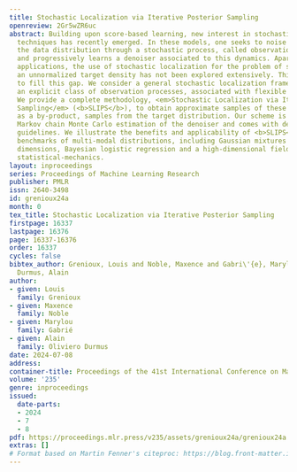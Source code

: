 ```yaml
---
title: Stochastic Localization via Iterative Posterior Sampling
openreview: 2Gr5wZR6uc
abstract: Building upon score-based learning, new interest in stochastic localization
  techniques has recently emerged. In these models, one seeks to noise a sample from
  the data distribution through a stochastic process, called observation process,
  and progressively learns a denoiser associated to this dynamics. Apart from specific
  applications, the use of stochastic localization for the problem of sampling from
  an unnormalized target density has not been explored extensively. This work contributes
  to fill this gap. We consider a general stochastic localization framework and introduce
  an explicit class of observation processes, associated with flexible denoising schedules.
  We provide a complete methodology, <em>Stochastic Localization via Iterative Posterior
  Sampling</em> (<b>SLIPS</b>), to obtain approximate samples of these dynamics, and
  as a by-product, samples from the target distribution. Our scheme is based on a
  Markov chain Monte Carlo estimation of the denoiser and comes with detailed practical
  guidelines. We illustrate the benefits and applicability of <b>SLIPS</b> on several
  benchmarks of multi-modal distributions, including Gaussian mixtures in increasing
  dimensions, Bayesian logistic regression and a high-dimensional field system from
  statistical-mechanics.
layout: inproceedings
series: Proceedings of Machine Learning Research
publisher: PMLR
issn: 2640-3498
id: grenioux24a
month: 0
tex_title: Stochastic Localization via Iterative Posterior Sampling
firstpage: 16337
lastpage: 16376
page: 16337-16376
order: 16337
cycles: false
bibtex_author: Grenioux, Louis and Noble, Maxence and Gabri\'{e}, Marylou and Oliviero
  Durmus, Alain
author:
- given: Louis
  family: Grenioux
- given: Maxence
  family: Noble
- given: Marylou
  family: Gabrié
- given: Alain
  family: Oliviero Durmus
date: 2024-07-08
address:
container-title: Proceedings of the 41st International Conference on Machine Learning
volume: '235'
genre: inproceedings
issued:
  date-parts:
  - 2024
  - 7
  - 8
pdf: https://proceedings.mlr.press/v235/assets/grenioux24a/grenioux24a.pdf
extras: []
# Format based on Martin Fenner's citeproc: https://blog.front-matter.io/posts/citeproc-yaml-for-bibliographies/
---
```

